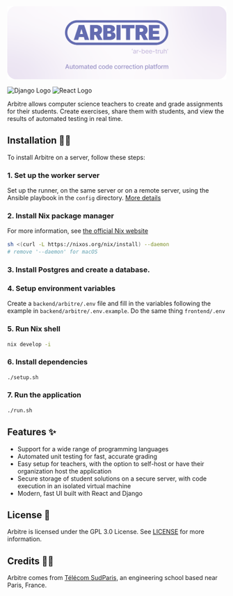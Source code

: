 ![Arbitre](docs/static/img/banner.png)

![Django Logo](https://img.shields.io/badge/Django-092E20?style=for-the-badge&logo=django&logoColor=white)
![React Logo](https://img.shields.io/badge/React-20232A?style=for-the-badge&logo=react&logoColor=61DAFB)

Arbitre allows computer science teachers to create and grade assignments for their students. Create exercises, share them with students, and view the results of automated testing in real time.

## Installation 🧑‍💻

To install Arbitre on a server, follow these steps:

### 1. Set up the worker server

Set up the runner, on the same server or on a remote server, using the Ansible playbook in the `config` directory. [More details](./config/README.md)

### 2. Install Nix package manager

For more information, see [the official Nix website](https://nixos.org/download.html)

```bash
sh <(curl -L https://nixos.org/nix/install) --daemon
# remove '--daemon' for macOS
```

### 3. Install Postgres and create a database.

### 4. Setup environment variables

Create a `backend/arbitre/.env` file and fill in the variables following the example in `backend/arbitre/.env.example`.
Do the same thing `frontend/.env`

### 5. Run Nix shell

```bash
nix develop -i
```

### 6. Install dependencies

```bash
./setup.sh
```

### 7. Run the application

```bash
./run.sh
```

## Features ✨

- Support for a wide range of programming languages
- Automated unit testing for fast, accurate grading
- Easy setup for teachers, with the option to self-host or have their organization host the application
- Secure storage of student solutions on a secure server, with code execution in an isolated virtual machine
- Modern, fast UI built with React and Django

## License 📖

Arbitre is licensed under the GPL 3.0 License. See [LICENSE](LICENSE) for more information.

## Credits 🙋‍♂️

Arbitre comes from [Télécom SudParis](https://www.telecom-sudparis.eu/), an engineering school based near Paris, France.
